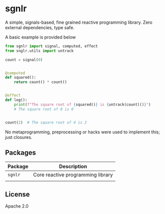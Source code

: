 # sgnlr

A simple, signals-based, fine grained reactive programming library. Zero external dependencies, type safe.

A basic example is provided below

```python
from sgnlr import signal, computed, effect
from snglr.utils import untrack

count = signal(0)


@computed
def squared():
    return count() * count()


@effect
def log():
    print(f"The square root of {squared()} is {untrack(count)()}")
    # The square root of 0 is 0


count(2)  # The square root of 4 is 2
```

No metaprogramming, preprocessing or hacks were used to implement this; just closures.

## Packages

| Package   | Description                       |
| --------- | --------------------------------- |
| `sgnlr` | Core reactive programming library |
|           |                                   |

## License

Apache 2.0
